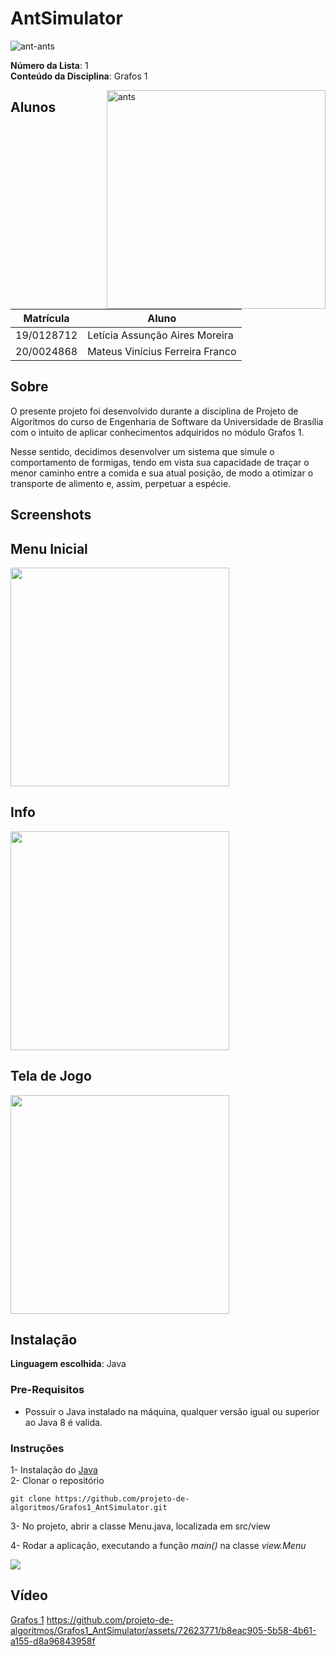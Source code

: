 # AntSimulator

![ant-ants](https://user-images.githubusercontent.com/72623771/233392412-8c062cdc-131e-453f-b8eb-6fccf5aac679.gif)

**Número da Lista**: 1<br>
**Conteúdo da Disciplina**: Grafos 1<br>

<img src="https://user-images.githubusercontent.com/72623771/233392133-e199598b-02d5-4f04-bf9e-98faadd0e9ef.png" min-width="150px" max-width="150px" width="350px" align="right" alt="ants">

## Alunos
|Matrícula | Aluno |
| -- | -- |
| 19/0128712  |  Letícia Assunção Aires Moreira |
| 20/0024868  |  Mateus Vinícius Ferreira Franco  |

## Sobre 
O presente projeto foi desenvolvido durante a disciplina de Projeto de Algoritmos do curso de Engenharia de Software da Universidade de Brasília com o intuito de aplicar conhecimentos adquiridos no módulo Grafos 1.

Nesse sentido, decidimos desenvolver um sistema que simule o comportamento de formigas, tendo em vista sua capacidade de traçar o menor caminho entre a comida e sua atual posição, de modo a otimizar o transporte de alimento e, assim, perpetuar a espécie.

## Screenshots
## Menu Inicial
<img src="https://user-images.githubusercontent.com/72623771/234426200-c69e90e8-0b45-48ac-826b-1f927d0bc4df.png"  min-width="350px" max-width="350px" width="350px">

## Info
<img src="https://user-images.githubusercontent.com/72623771/234426736-e4e893bf-472a-4e47-a665-1fb00c6975f2.png"  min-width="350px" max-width="350px" width="350px">

## Tela de Jogo
<img src="https://user-images.githubusercontent.com/72623771/235558090-ff07013e-c46c-40f8-91ec-0a80bb73de3b.png" min-width="350px" max-width="350px" width="350px">


## Instalação 
**Linguagem escolhida**: Java<br>

### Pre-Requisitos
* Possuir o Java instalado na máquina, qualquer versão igual ou superior ao Java 8 é valida.

### Instruções
1- Instalação do [Java](https://www.oracle.com/br/java/technologies/downloads/) <br>
2- Clonar o repositório <br>
````
git clone https://github.com/projeto-de-algoritmos/Grafos1_AntSimulator.git
````
3- No projeto, abrir a classe Menu.java, localizada em src/view

4- Rodar a aplicação, executando a função _main()_ na classe *view.Menu*<br>

<img src="https://user-images.githubusercontent.com/71900095/234160995-1dd1949d-85fa-46f2-8819-dfad9c140d15.png">


## Vídeo 
[Grafos 1](https://youtu.be/FWa6aVN7IWs)
https://github.com/projeto-de-algoritmos/Grafos1_AntSimulator/assets/72623771/b8eac905-5b58-4b61-a155-d8a96843958f




